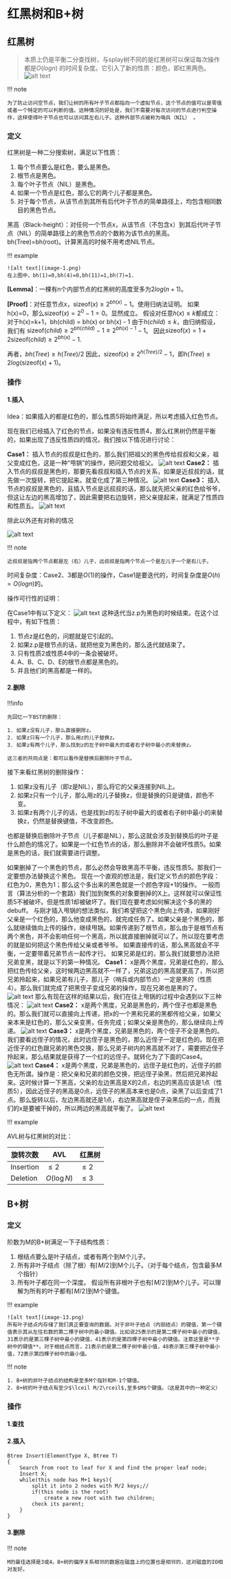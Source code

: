 # 红黑树和B+树

## 红黑树

> 本质上仍是平衡二分查找树，与splay树不同的是红黑树可以保证每次操作都是$O(logn)$ 的时间复杂度。它引入了新的性质：颜色，即红黑两色。
![alt text](image.png)

!!! note

    为了防止访问空节点，我们让树的所有叶子节点都指向一个虚拟节点，这个节点的值可以是零值或者一个特定的可以判断的值。这种情况的好处是，我们不需要对每次访问的节点进行判空操作，这样使得叶子节点也可以访问其左右儿子。这种外部节点被称为哨兵（NIL） 。

### 定义

红黑树是一种二分搜索树，满足以下性质：

1. 每个节点要么是红色，要么是黑色。
2. 根节点是黑色。
3. 每个叶子节点（NIL）是黑色。
4. 如果一个节点是红色，那么它的两个儿子都是黑色。
5. 对于每个节点，从该节点到其所有后代叶子节点的简单路径上，均包含相同数目的黑色节点。

黑高（Black-height）：对任何一个节点x，从该节点（不包含x）到其后代叶子节点（NIL）的简单路径上的黑色节点的个数称为该节点的黑高。bh(Tree)=bh(root)。计算黑高的时候不用考虑NIL节点。

!!! example

    ![alt text](image-1.png)
    在上图中，bh(1)=0,bh(4)=0,bh(11)=1,bh(7)=1.

**[Lemma]**：一棵有n个内部节点的红黑树的高度至多为$2log(n+1)$。

**[Proof]**：对任意节点x，$\text{sizeof}(x)\geq 2^{bh(x)}-1$。使用归纳法证明。
如果h(x)=0，那么$\text{sizeof}(x)= 2^0-1=0$。显然成立。
假设对任意$h(x)\leq k$都成立：
对于h(x)=k+1，bh(child) = bh(x) or bh(x) - 1 
由于$h(child)\leq k$，由归纳假设，我们有
$\text{sizeof}(child)\geq 2^{bh(child)}-1\geq 2^{bh(x)-1}-1$。
因此$\text{sizeof}(x)=1+2\text{sizeof}(child)\geq2^{bh(x)}-1$.

再者，$bh(Tree)\geq h(Tree)/2$
因此，$\text{sizeof}(x)\geq 2^{h(Tree)/2}-1$，即$h(Tree)\leq 2log(\text{sizeof}(x)+1)$。    

### 操作

#### 1.插入

Idea：如果插入的都是红色的，那么性质5将始终满足，所以考虑插入红色节点。

现在我们已经插入了红色的节点，如果没有违反性质4，那么红黑树仍然是平衡的，如果出现了违反性质四的情况，我们按以下情况进行讨论：

**Case1：** 插入节点的叔叔是红色的，那么我们把祖父的黑色传给叔叔和父亲，祖父变成红色，这是一种“甩锅”的操作，把问题交给祖父。
![alt text](image-2.png)
**Case2：** 插入节点的叔叔是黑色的，那要先看叔叔和插入节点的关系，如果是近叔叔的话，就先做一次旋转，把它提起来。就变化成了第三种情况。
![alt text](image-3.png)
**Case3：** 插入节点的叔叔是黑色的，且插入节点是远叔叔的话，那么就先把父亲的红色给爷爷，但这让左边的黑高增加了，因此需要把右边旋转，把父亲提起来，就满足了性质四和性质五。
![alt text](image-4.png)

除此以外还有对称的情况

![alt text](68522ead609409988b16faa9b63312d.jpg)

!!! note
    
    近叔叔是指两个节点都是左（右）儿子，远叔叔是指两个节点一个是左儿子一个是右儿子。

时间复杂度：Case2、3都是$O(1)$的操作，Case1是要迭代的，时间复杂度是$O(h)=O(logn)$的。

操作可行性的证明：

在Case1中有以下定义：
![alt text](image-6.png)
这种迭代当z.p为黑色的时候结束。在这个过程中，有如下性质： 
1. 节点z是红色的，问题就是它引起的。
2. 如果z.p是根节点的话，就把他变为黑色的，那么迭代就结束了。
3. 只有性质2或性质4中的一条会被破坏。
4. A、B、C、D、E的根节点都是黑色的。
5. 并且他们的黑高都是一样的。

#### 2.删除

!!!info

    先回忆一下BST的删除：
    
    1. 如果z没有儿子，那么直接删除z。
    2. 如果z只有一个儿子，那么用z的儿子替换z。
    3. 如果z有两个儿子，那么找到z的左子树中最大的或者右子树中最小的来替换z。
       
    这三者的共同点是：都可以看作是替换后删除叶子节点。

接下来看红黑树的删除操作：

1. 如果z没有儿子（即z是NIL），那么将它的父亲连接到NIL上。
2. 如果z只有一个儿子，那么用z的儿子替换z，但是替换的只是键值，颜色不变。
3. 如果z有两个儿子的话，也是找到z的左子树中最大的或者右子树中最小的来替换z，仍然是替换键值，不改变颜色。

也都是替换后删除叶子节点（儿子都是NIL），那么这就会涉及到替换后的叶子是什么颜色的情况了。如果是一个红色节点的话，那么删除并不会破坏性质5。如果是黑色的话，我们就需要进行调整。 

如果删掉了一个黑色的节点，那么必然会导致黑高不平衡，违反性质5。那我们一定要想办法替换这个黑色。
现在一个直观的想法是，我们定义节点的颜色字段：红色为0，黑色为1；那么这个多出来的黑色就是一个颜色字段+1的操作。
一般而言（算法分析的一个套路）我们加到聚焦的对象要删掉的X上。这样就可以保证性质5不被破坏。但是性质1却被破坏了。我们现在要考虑如何解决这个多的黑的debuff。
与刚才插入甩锅的想法类似，我们希望把这个黑色向上传递，如果刚好父亲是一个红色的，那么他变成黑色的，就完成任务了。如果父亲是个黑色的，那么就继续做向上传的操作，继续甩锅。如果传递到了根节点，那么由于是根节点有两个黑色，并不会影响任何一个黑高，所以就直接删掉就可以了。所以现在要考虑的就是如何把这个黑色传给父亲或者爷爷。
如果直接传的话，那么黑高就会不平衡，一定要带着兄弟节点一起传才行。
如果兄弟是红的，那么我们就要想办法把兄弟变黑，就是以下的第一种情况。
**Case1：** x是两个黑度，兄弟是红色的，那么把红色传给父亲，这时候两边黑高就不一样了，兄弟这边的黑高就更高了，所以把兄弟拎起来，如果兄弟有儿子，那儿子（哨兵或内部节点）一定是黑的（性质4）。那么我们就完成了把黑侄子变成兄弟的操作，现在兄弟也是黑的了。
![alt text](image-7.png)
那么有现在这样的结果以后，我们在往上甩锅的过程中会遇到以下三种情况：
![alt text](image-9.png)
**Case2：** x是两个黑度，兄弟是黑色的，两个侄子也都是黑色的。那么我们就可以直接向上传递，把x的一个黑和兄弟的黑都传给父亲，如果父亲本来是红色的，那么父亲变黑，任务完成；如果父亲是黑色的，那么继续向上传递。
![alt text](image-10.png)
**Case3：** x是两个黑度，兄弟是黑色的，两个侄子不全是黑色的。我们要看远侄子的情况，此时远侄子是黑色的，那么近侄子一定是红色的。现在把近侄子的红色跟兄弟的黑色交换，那么兄弟子树内的黑高就不对了，需要把近侄子拎起来，那么结果就是获得了一个红的远侄子。就转化为了下面的Case4。
![alt text](image-11.png)
**Case4：** x是两个黑度，兄弟是黑色的，远侄子是红色的，近侄子的颜色无所谓。操作是：把父亲和兄弟的颜色交换，把远侄子染黑，然后把兄弟拎起来。这时候计算一下黑高，父亲的左边黑高是X的2点，右边的黑高应该是1点（性质5），因此近侄子的黑高是0点，远侄子的黑高本来也是0点，染黑了以后变成了1点。那么旋转以后，左边黑高就还是1点，右边黑高就是侄子染黑后的一点，而我们的x是要被干掉的，所以两边的黑高就平衡了。
![alt text](image-12.png)

!!! example

    

AVL树与红黑树的对比：

| 旋转次数  | AVL         | 红黑树  |
| --------- | ----------- | ------- |
| Insertion | $\leq2$     | $\leq2$ |
| Deletion  | $O(\log N)$ | $\leq3$ |

## B+树

### 定义

阶数为M的B+树满足一下子结构性质：

1. 根结点要么是叶子结点，或者有两个到M个儿子。
2. 所有非叶子结点（除了根）有$\lceil M/2 \rceil$到M个儿子。（对于每个结点，包含最多M个指针）
3. 所有叶子都在同一个深度。
   假设所有非根叶子也有$\lceil M/2 \rceil$到M个儿子。可以理解为所有的叶子都有$\lceil M/2 \rceil$到M个键值。

!!! example

    ![alt text](image-13.png)
    所有叶子结点内存储了我们真正要查询的数据。对于非叶子结点（内部结点）的键值，第一个键值表示其从左往右数的第二棵子树中的最小键值。比如说25表示的是第二棵子树中最小的键值，31表示的是第三棵子树中最小的键值，41表示的是第四棵子树中最小的键值。注意这里是**子树中的键值**。对于根结点而言，21表示的是第二棵子树中最小值，48表示第三棵子树中最小值，72表示第四棵子树中的最小值。

!!! note

    1. B+树的非叶子结点的结构是至多M个指针和M-1个键值。
    2. B+树的叶子结点有至少$\lceil M/2\rceil$,至多$M$个键值。（这是其中的一种定义）

### 操作

#### 1.查找

#### 2.插入

    Btree Insert(ElementType X, Btree T)
    {
        Search from root to leaf for X and find the proper leaf node;
        Insert X;
        while(this node has M+1 keys){
            split it into 2 nodes with M/2 keys;//
            if(this node is the root)
                create a new root with two children;
            check its parent;
        }
    }


#### 3.删除

!!! note

    M的最佳选择是3或4。B+树的偏序关系相邻的数据在磁盘上的位置也是相邻的，这对磁盘的IO相对友好。